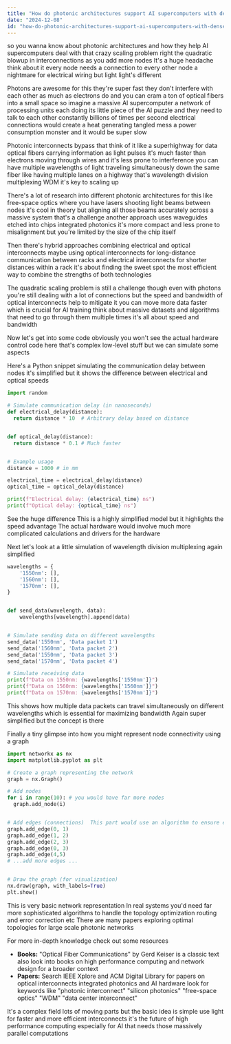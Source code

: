 ```yaml
---
title: "How do photonic architectures support AI supercomputers with densely connected topologies where interconnections scale quadratically with node count?"
date: "2024-12-08"
id: "how-do-photonic-architectures-support-ai-supercomputers-with-densely-connected-topologies-where-interconnections-scale-quadratically-with-node-count"
---
```


 so you wanna know about photonic architectures and how they help AI supercomputers deal with that crazy scaling problem right  the quadratic blowup in interconnections as you add more nodes  It's a huge headache  think about it every node needs a connection to every other node  a nightmare for electrical wiring  but light  light's different

Photons are awesome for this  they're super fast they don't interfere with each other as much as electrons do  and you can cram a ton of optical fibers into a small space  so imagine a massive AI supercomputer  a network of processing units  each doing its little piece of the AI puzzle  and they need to talk to each other constantly  billions of times per second  electrical connections would create a heat generating tangled mess  a power consumption monster  and it would be super slow

Photonic interconnects bypass that  think of it like a superhighway for data  optical fibers carrying information as light pulses  it's much faster than electrons moving through wires  and it's less prone to interference  you can have multiple wavelengths of light traveling simultaneously down the same fiber  like having multiple lanes on a highway  that's wavelength division multiplexing WDM  it's key to scaling up

There's a lot of research into different photonic architectures for this  like free-space optics  where you have lasers shooting light beams between nodes  it's cool in theory but aligning all those beams accurately across a massive system  that's a challenge  another approach uses waveguides etched into chips  integrated photonics  it's more compact and less prone to misalignment  but you're limited by the size of the chip itself

Then there's hybrid approaches  combining electrical and optical interconnects  maybe using optical interconnects for long-distance communication between racks and electrical interconnects for shorter distances within a rack  it's about finding the sweet spot  the most efficient way to combine the strengths of both technologies

The quadratic scaling problem is still a challenge though  even with photons  you're still dealing with a lot of connections  but the speed and bandwidth of optical interconnects help to mitigate it  you can move more data faster  which is crucial for AI training  think about massive datasets  and algorithms that need to go through them multiple times  it's all about speed and bandwidth

Now let's get into some code  obviously you won't see the actual hardware control code here  that's complex low-level stuff  but we can simulate some aspects

Here's a Python snippet simulating the communication delay between nodes  it's simplified  but it shows the difference between electrical and optical speeds


```python
import random

# Simulate communication delay (in nanoseconds)
def electrical_delay(distance):
  return distance * 10  # Arbitrary delay based on distance


def optical_delay(distance):
  return distance * 0.1 # Much faster


# Example usage
distance = 1000 # in mm

electrical_time = electrical_delay(distance)
optical_time = optical_delay(distance)

print(f"Electrical delay: {electrical_time} ns")
print(f"Optical delay: {optical_time} ns")

```

See the huge difference  This is a highly simplified model but it highlights the speed advantage  The actual hardware would involve much more complicated calculations and  drivers for the hardware


Next  let's look at a little simulation of wavelength division multiplexing  again  simplified


```python
wavelengths = {
    '1550nm': [],
    '1560nm': [],
    '1570nm': [],
}


def send_data(wavelength, data):
    wavelengths[wavelength].append(data)


# Simulate sending data on different wavelengths
send_data('1550nm', 'Data packet 1')
send_data('1560nm', 'Data packet 2')
send_data('1550nm', 'Data packet 3')
send_data('1570nm', 'Data packet 4')

# Simulate receiving data
print(f"Data on 1550nm: {wavelengths['1550nm']}")
print(f"Data on 1560nm: {wavelengths['1560nm']}")
print(f"Data on 1570nm: {wavelengths['1570nm']}")


```

This shows how multiple data packets can travel simultaneously on different wavelengths which is essential for maximizing bandwidth  Again super simplified but the concept is there

Finally a tiny glimpse into how you might represent node connectivity using a graph


```python
import networkx as nx
import matplotlib.pyplot as plt

# Create a graph representing the network
graph = nx.Graph()

# Add nodes
for i in range(10): # you would have far more nodes
  graph.add_node(i)


# Add edges (connections)  This part would use an algorithm to ensure efficiency in large scale systems
graph.add_edge(0, 1)
graph.add_edge(1, 2)
graph.add_edge(2, 3)
graph.add_edge(0, 3)
graph.add_edge(4,5)
# ...add more edges ...


# Draw the graph (for visualization)
nx.draw(graph, with_labels=True)
plt.show()

```


This is very basic network representation  In real systems  you'd need far more sophisticated algorithms to handle the topology optimization routing and error correction etc  There are many papers exploring optimal topologies for large scale photonic networks


For more in-depth knowledge  check out some resources

* **Books:**  "Optical Fiber Communications" by Gerd Keiser is a classic text  also look into books on high performance computing and network design for a broader context
* **Papers:**  Search IEEE Xplore and ACM Digital Library for papers on optical interconnects  integrated photonics  and AI hardware  look for keywords like "photonic interconnect" "silicon photonics"  "free-space optics" "WDM"  "data center interconnect"


It's a complex field  lots of moving parts but the basic idea is simple  use light for faster and more efficient interconnects  it's the future of high performance computing especially for AI that needs those massively parallel computations
